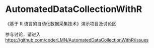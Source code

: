 # AutomatedDataCollectionWithR

《基于 R 语言的自动化数据采集技术》演示项目及讨论区

参与讨论，请进入 https://github.com/coderLMN/AutomatedDataCollectionWithR/issues 
